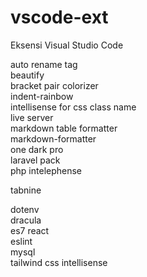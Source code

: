 # vscode-ext
Eksensi Visual Studio Code


auto rename tag \
beautify \
bracket pair colorizer\
indent-rainbow\
intellisense for css class name\
live server\
markdown table formatter\
markdown-formatter\
one dark pro\
laravel pack\
php intelephense

tabnine

dotenv\
dracula\
es7 react\
eslint\
mysql\
tailwind css intellisense
